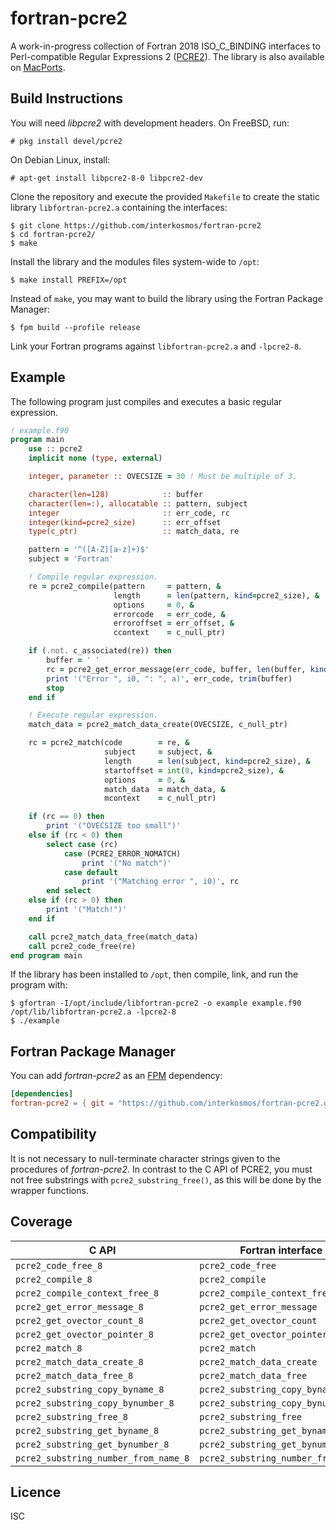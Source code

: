 # fortran-pcre2

A work-in-progress collection of Fortran 2018 ISO_C_BINDING interfaces to
Perl-compatible Regular Expressions 2
([PCRE2](https://www.pcre.org/current/doc/html/)). The library is also available
on [MacPorts](https://ports.macports.org/port/fortran-pcre2/).

## Build Instructions

You will need *libpcre2* with development headers. On FreeBSD, run:

```
# pkg install devel/pcre2
```

On Debian Linux, install:

```
# apt-get install libpcre2-8-0 libpcre2-dev
```

Clone the repository and execute the provided `Makefile` to create the static
library `libfortran-pcre2.a` containing the interfaces:

```
$ git clone https://github.com/interkosmos/fortran-pcre2
$ cd fortran-pcre2/
$ make
```

Install the library and the modules files system-wide to `/opt`:

```
$ make install PREFIX=/opt
```

Instead of `make`, you may want to build the library using the Fortran Package
Manager:

```
$ fpm build --profile release
```

Link your Fortran programs against `libfortran-pcre2.a` and `-lpcre2-8`.

## Example

The following program just compiles and executes a basic regular expression.

```fortran
! example.f90
program main
    use :: pcre2
    implicit none (type, external)

    integer, parameter :: OVECSIZE = 30 ! Must be multiple of 3.

    character(len=128)            :: buffer
    character(len=:), allocatable :: pattern, subject
    integer                       :: err_code, rc
    integer(kind=pcre2_size)      :: err_offset
    type(c_ptr)                   :: match_data, re

    pattern = '^([A-Z][a-z]+)$'
    subject = 'Fortran'

    ! Compile regular expression.
    re = pcre2_compile(pattern     = pattern, &
                       length      = len(pattern, kind=pcre2_size), &
                       options     = 0, &
                       errorcode   = err_code, &
                       erroroffset = err_offset, &
                       ccontext    = c_null_ptr)

    if (.not. c_associated(re)) then
        buffer = ' '
        rc = pcre2_get_error_message(err_code, buffer, len(buffer, kind=pcre2_size))
        print '("Error ", i0, ": ", a)', err_code, trim(buffer)
        stop
    end if

    ! Execute regular expression.
    match_data = pcre2_match_data_create(OVECSIZE, c_null_ptr)

    rc = pcre2_match(code        = re, &
                     subject     = subject, &
                     length      = len(subject, kind=pcre2_size), &
                     startoffset = int(0, kind=pcre2_size), &
                     options     = 0, &
                     match_data  = match_data, &
                     mcontext    = c_null_ptr)

    if (rc == 0) then
        print '("OVECSIZE too small")'
    else if (rc < 0) then
        select case (rc)
            case (PCRE2_ERROR_NOMATCH)
                print '("No match")'
            case default
                print '("Matching error ", i0)', rc
        end select
    else if (rc > 0) then
        print '("Match!")'
    end if

    call pcre2_match_data_free(match_data)
    call pcre2_code_free(re)
end program main
```

If the library has been installed to `/opt`, then compile, link, and run the
program with:

```
$ gfortran -I/opt/include/libfortran-pcre2 -o example example.f90 /opt/lib/libfortran-pcre2.a -lpcre2-8
$ ./example
```

## Fortran Package Manager

You can add *fortran-pcre2* as an [FPM](https://github.com/fortran-lang/fpm)
dependency:

```toml
[dependencies]
fortran-pcre2 = { git = "https://github.com/interkosmos/fortran-pcre2.git" }
```

## Compatibility

It is not necessary to null-terminate character strings given to the procedures
of *fortran-pcre2*. In contrast to the C API of PCRE2, you must not free
substrings with `pcre2_substring_free()`, as this will be done by the wrapper
functions.

## Coverage

| C API                                | Fortran interface                   |
|--------------------------------------|-------------------------------------|
| `pcre2_code_free_8`                  |  `pcre2_code_free`                  |
| `pcre2_compile_8`                    |  `pcre2_compile`                    |
| `pcre2_compile_context_free_8`       |  `pcre2_compile_context_free`       |
| `pcre2_get_error_message_8`          |  `pcre2_get_error_message`          |
| `pcre2_get_ovector_count_8`          |  `pcre2_get_ovector_count`          |
| `pcre2_get_ovector_pointer_8`        |  `pcre2_get_ovector_pointer`        |
| `pcre2_match_8`                      |  `pcre2_match`                      |
| `pcre2_match_data_create_8`          |  `pcre2_match_data_create`          |
| `pcre2_match_data_free_8`            |  `pcre2_match_data_free`            |
| `pcre2_substring_copy_byname_8`      |  `pcre2_substring_copy_byname`      |
| `pcre2_substring_copy_bynumber_8`    |  `pcre2_substring_copy_bynumber`    |
| `pcre2_substring_free_8`             |  `pcre2_substring_free`             |
| `pcre2_substring_get_byname_8`       |  `pcre2_substring_get_byname`       |
| `pcre2_substring_get_bynumber_8`     |  `pcre2_substring_get_bynumber`     |
| `pcre2_substring_number_from_name_8` |  `pcre2_substring_number_from_name` |

## Licence

ISC
